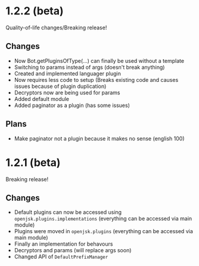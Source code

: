 
# 1.2.2 (beta)
Quality-of-life changes/Breaking release!

## Changes

- Now Bot.getPluginsOfType(...) can finally be used without a template
- Switching to params instead of args (doesn't break anything)
- Created and implemented languager plugin
- Now requires less code to setup (Breaks existing code and causes issues because of plugin duplication)
- Decryptors now are being used for params
- Added default module
- Added paginator as a plugin (has some issues)

## Plans

- Make paginator not a plugin because it makes no sense (english 100)

# 1.2.1 (beta)
Breaking release!

## Changes

- Default plugins can now be accessed using `openjsk.plugins.implementations` (everything can be accessed via main module)
- Plugins were moved in `openjsk.plugins` (everything can be accessed via main module)
- Finally an implementation for behavours
- Decryptors and params (will replace args soon)
- Changed API of `DefaultPrefixManager`
